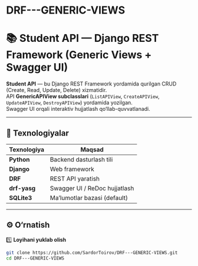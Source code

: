 # DRF---GENERIC-VIEWS

# 📚 Student API — Django REST Framework (Generic Views + Swagger UI)

**Student API** — bu Django REST Framework yordamida qurilgan CRUD (Create, Read, Update, Delete) xizmatidir.  
API **GenericAPIView subclasslari** (`ListAPIView`, `CreateAPIView`, `UpdateAPIView`, `DestroyAPIView`) yordamida yozilgan.  
Swagger UI orqali interaktiv hujjatlash qo‘llab-quvvatlanadi.

---

## 🚀 Texnologiyalar

| Texnologiya     | Maqsad                         |
|-----------------|--------------------------------|
| **Python**      | Backend dasturlash tili        |
| **Django**      | Web framework                  |
| **DRF**         | REST API yaratish              |
| **drf-yasg**    | Swagger UI / ReDoc hujjatlash  |
| **SQLite3**     | Ma’lumotlar bazasi (default)   |

---

## ⚙️ O‘rnatish

1️⃣ **Loyihani yuklab olish**  
```bash
git clone https://github.com/SardorToirov/DRF---GENERIC-VIEWS.git
cd DRF---GENERIC-VIEWS
